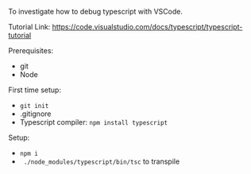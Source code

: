 To investigate how to debug typescript with VSCode.

Tutorial Link: https://code.visualstudio.com/docs/typescript/typescript-tutorial

Prerequisites:

- git
- Node

First time setup:

- `git init`
- .gitignore
- Typescript compiler: `npm install typescript`

Setup:

- `npm i`
- ` ./node_modules/typescript/bin/tsc` to transpile
